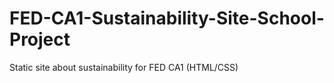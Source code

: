 # FED-CA1-Sustainability-Site-School-Project
Static site about sustainability for FED CA1 (HTML/CSS)
